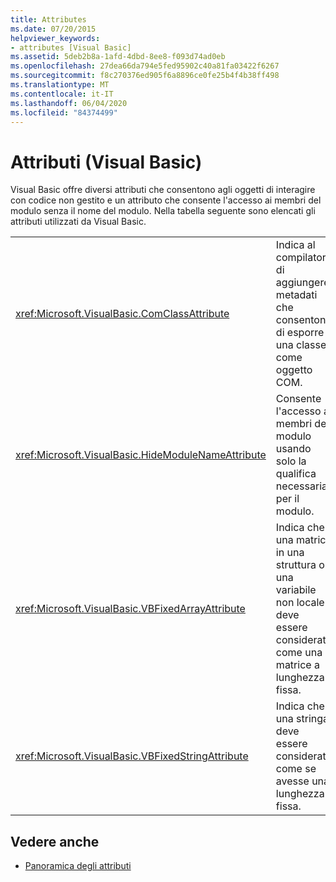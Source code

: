 ```yaml
---
title: Attributes
ms.date: 07/20/2015
helpviewer_keywords:
- attributes [Visual Basic]
ms.assetid: 5deb2b8a-1afd-4dbd-8ee8-f093d74ad0eb
ms.openlocfilehash: 27dea66da794e5fed95902c40a81fa03422f6267
ms.sourcegitcommit: f8c270376ed905f6a8896ce0fe25b4f4b38ff498
ms.translationtype: MT
ms.contentlocale: it-IT
ms.lasthandoff: 06/04/2020
ms.locfileid: "84374499"
---
```

# <a name="attributes-visual-basic"></a>Attributi (Visual Basic)

Visual Basic offre diversi attributi che consentono agli oggetti di interagire con codice non gestito e un attributo che consente l'accesso ai membri del modulo senza il nome del modulo. Nella tabella seguente sono elencati gli attributi utilizzati da Visual Basic.  
  
|||  
|---|---|  
|<xref:Microsoft.VisualBasic.ComClassAttribute>|Indica al compilatore di aggiungere metadati che consentono di esporre una classe come oggetto COM.|
|<xref:Microsoft.VisualBasic.HideModuleNameAttribute>|Consente l'accesso ai membri del modulo usando solo la qualifica necessaria per il modulo.|
|<xref:Microsoft.VisualBasic.VBFixedArrayAttribute>|Indica che una matrice in una struttura o una variabile non locale deve essere considerata come una matrice a lunghezza fissa.|
|<xref:Microsoft.VisualBasic.VBFixedStringAttribute>|Indica che una stringa deve essere considerata come se avesse una lunghezza fissa.|
  
## <a name="see-also"></a>Vedere anche

- [Panoramica degli attributi](../programming-guide/concepts/attributes/index.md)

